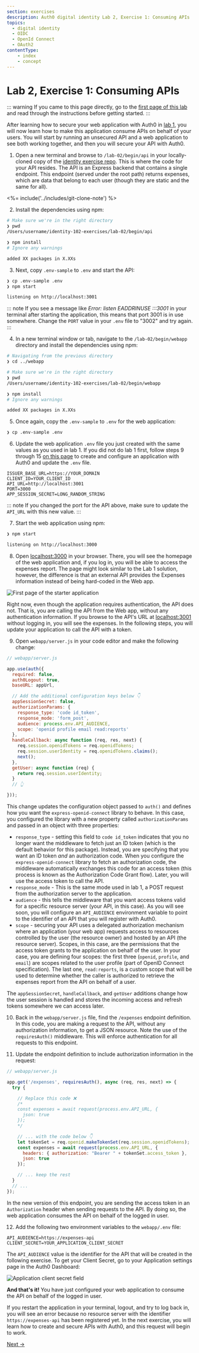 ```yaml
---
section: exercises
description: Auth0 digital identity Lab 2, Exercise 1: Consuming APIs
topics:
  - digital identity
  - OIDC
  - OpenId Connect
  - OAuth2
contentType:
    - index
    - concept
---
```

# Lab 2, Exercise 1: Consuming APIs

::: warning
If you came to this page directly, go to the [first page of this lab](/identity-labs/02-calling-an-api) and read through the instructions before getting started.
:::

After learning how to secure your web application with Auth0 in [lab 1](/identity-labs/01-web-sign-in), you will now learn how to make this application consume APIs on behalf of your users. You will start by running an unsecured API and a web application to see both working together, and then you will secure your API with Auth0.

1. Open a new terminal and browse to `/lab-02/begin/api` in your locally-cloned copy of the [identity exercise repo](https://github.com/auth0/identity-102-exercises/). This is where the code for your API resides. The API is an Express backend that contains a single endpoint. This endpoint (served under the root path) returns expenses, which are data that belong to each user (though they are static and the same for all).

<%= include('../includes/git-clone-note') %>

2. Install the dependencies using npm:

```bash
# Make sure we're in the right directory
❯ pwd
/Users/username/identity-102-exercises/lab-02/begin/api

❯ npm install
# Ignore any warnings

added XX packages in X.XXs
```

3. Next, copy `.env-sample` to `.env` and start the API:

```bash
❯ cp .env-sample .env
❯ npm start

listening on http://localhost:3001
```

::: note
If you see a message like *Error: listen EADDRINUSE :::3001* in your terminal after starting the application, this means that port 3001 is in use somewhere. Change the `PORT` value in your `.env` file to "3002" and try again.
:::

4. In a new terminal window or tab, navigate to the `/lab-02/begin/webapp` directory and install the dependencies using npm:

```bash
# Navigating from the previous directory
❯ cd ../webapp

# Make sure we're in the right directory
❯ pwd
/Users/username/identity-102-exercises/lab-02/begin/webapp

❯ npm install
# Ignore any warnings

added XX packages in X.XXs
```

5. Once again, copy the `.env-sample` to `.env` for the web application:

```bash
❯ cp .env-sample .env
```

6. Update the web application `.env` file you just created with the same values as you used in lab 1. If you did not do lab 1 first, follow steps 9 through 15 [on this page](/identity-labs/01-web-sign-in/exercise-01) to create and configure an application with Auth0 and update the `.env` file.

```text
ISSUER_BASE_URL=https://YOUR_DOMAIN
CLIENT_ID=YOUR_CLIENT_ID
API_URL=http://localhost:3001
PORT=3000
APP_SESSION_SECRET=LONG_RANDOM_STRING
```

::: note
If you changed the port for the API above, make sure to update the `API_URL` with this new value.
:::

7. Start the web application using npm:

```bash
❯ npm start

listening on http://localhost:3000
```

8. Open [localhost:3000](http://localhost:3000) in your browser. There, you will see the homepage of the web application and, if you log in, you will be able to access the expenses report. The page might look similar to the Lab 1 solution, however, the difference is that an external API provides the Expenses information instead of being hard-coded in the Web app.

![First page of the starter application](/media/articles/identity-labs/lab-02-starter-app-rendered.png)

Right now, even though the application requires authentication, the API does not. That is, you are calling the API from the Web app, without any authentication information. If you browse to the API's URL at [localhost:3001](http://localhost:3001) without logging in, you will see the expenses. In the following steps, you will update your application to call the API with a token.

9. Open `webapp/server.js` in your code editor and make the following change:

```js
// webapp/server.js

app.use(auth({
  required: false,
  auth0Logout: true,
  baseURL: appUrl,

  // Add the additional configuration keys below 👇
  appSessionSecret: false,
  authorizationParams: {
    response_type: 'code id_token',
    response_mode: 'form_post',
    audience: process.env.API_AUDIENCE,
    scope: 'openid profile email read:reports'
  },
  handleCallback: async function (req, res, next) {
    req.session.openidTokens = req.openidTokens;
    req.session.userIdentity = req.openidTokens.claims();
    next();
  },
  getUser: async function (req) {
    return req.session.userIdentity;
  }
  // 👆

}));
```

This change updates the configuration object passed to `auth()` and defines how you want the `express-openid-connect` library to behave. In this case, you configured the library with a new property called `authorizationParams` and passed in an object with three properties:

- `response_type` - setting this field to `code id_token` indicates that you no longer want the middleware to fetch just an ID token (which is the default behavior for this package). Instead, you are specifying that you want an ID token *and* an authorization code. When you configure the `express-openid-connect` library to fetch an authorization code, the middleware automatically exchanges this code for an access token (this process is known as the Authorization Code Grant flow). Later, you will use the access token to call the API.
- `response_mode` - This is the same mode used in lab 1, a POST request from the authorization server to the application.
- `audience` - this tells the middleware that you want access tokens valid for a specific resource server (your API, in this case). As you will see soon, you will configure an `API_AUDIENCE` environment variable to point to the identifier of an API that you will register with Auth0.
- `scope` - securing your API uses a delegated authorization mechanism where an application (your web app) requests access to resources controlled by the user (the resource owner) and hosted by an API (the resource server). Scopes, in this case, are the permissions that the access token grants to the application on behalf of the user. In your case, you are defining four scopes: the first three (`openid`, `profile`, and `email`) are scopes related to the user profile (part of OpenID Connect specification). The last one, `read:reports`, is a custom scope that will be used to determine whether the caller is authorized to retrieve the expenses report from the API on behalf of a user.

The `appSessionSecret`, `handleCallback`, and `getUser` additions change how the user session is handled and stores the incoming access and refresh tokens somewhere we can access later.

10. Back in the `webapp/server.js` file, find the `/expenses` endpoint definition. In this code, you are making a request to the API, without any authorization information, to get a JSON resource. Note the use of the `requiresAuth()` middleware. This will enforce authentication for all requests to this endpoint.

11. Update the endpoint definition to include authorization information in the request:

```js
// webapp/server.js

app.get('/expenses', requiresAuth(), async (req, res, next) => {
  try {

    // Replace this code ❌
    /*
    const expenses = await request(process.env.API_URL, {
      json: true
    });
    */

    // ... with the code below 👇
    let tokenSet = req.openid.makeTokenSet(req.session.openidTokens);
    const expenses = await request(process.env.API_URL, {
      headers: { authorization: "Bearer " + tokenSet.access_token },
      json: true
    });

    // ... keep the rest
  }
  // ...
});
```

In the new version of this endpoint, you are sending the access token in an `Authorization` header when sending requests to the API. By doing so, the web application consumes the API on behalf of the logged in user.

12. Add the following two environment variables to the `webapp/.env` file:

```text
API_AUDIENCE=https://expenses-api
CLIENT_SECRET=YOUR_APPLICATION_CLIENT_SECRET
```

The `API_AUDIENCE` value is the identifier for the API that will be created in the following exercise. To get your Client Secret, go to your Application settings page in the Auth0 Dashboard:

![Application client secret field](/media/articles/identity-labs/lab-02-client-secret-config.png)

**And that's it!** You have just configured your web application to consume the API on behalf of the logged in user.

If you restart the application in your terminal, logout, and try to log back in, you will see an error because no resource server with the identifier `https://expenses-api` has been registered yet. In the next exercise, you will learn how to create and secure APIs with Auth0, and this request will begin to work.

<a href="/identity-labs/02-calling-an-api/exercise-02" class="btn btn-transparent">Next →</a>
